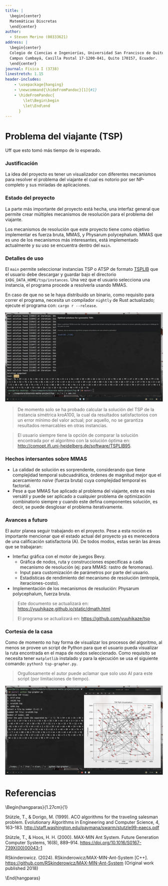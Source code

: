 ```yaml
---
title: |
  \begin{center}
  Matemáticas Discretas
  \end{center}
author:
  - Steven Merino (00333621)
address: |
  \begin{center}
  Colegio de Ciencias e Ingenierías, Universidad San Francisco de Quito USFQ\\
  Campus Cumbayá, Casilla Postal 17-1200-841, Quito 170157, Ecuador.
  \end{center}
journal: Física I (3738)
linestretch: 1.15
header-includes:
    - \usepackage{hanging}
    - \newcommand{\hideFromPandoc}[1]{#1}
    - \hideFromPandoc{
        \let\Begin\begin
        \let\End\end
      }
---
```


# Problema del viajante (TSP)

Uff que esto tomó más tiempo de lo esperado.

### Justificación

La idea del proyecto es tener un visualizador con diferentes mecanismos para resolver el problema del viajante el cual es notorio por ser NP-completo y sus miríadas de aplicaciones.

### Estado del proyecto

La parte más importante del proyecto está hecha, una interfaz general que permite crear múltiples mecanismos de resolución para el problema del viajante.

Los mecanismos de resolución que este proyecto tiene como objetivo implementar es fuerza bruta, MMAS, y Physarum polycephalum. MMAS que es uno de los mecanismos más interesantes, está implementado actualmente y su uso se encuentra dentro del `main`.

### Detalles de uso

El `main` permite seleccionar instancias TSP o ATSP de formato [TSPLIB](http://comopt.ifi.uni-heidelberg.de/software/TSPLIB95) que el usuario debe descargar y guardar bajo el directorio `$XDG_DATA_HOME/tsp/instances`. Una vez que el usuario selecciona una instancia, el programa procede a resolverla usando MMAS.

En caso de que no se le haya distribuido un binario, como requisito para correr el programa, necesita un compilador `nightly` de Rust actualizado; ejecute el programa con: `cargo r --release`.

![Solución de la instancia kroA100](static/images/2024-12-21_10h53m55s.png)

> De momento solo se ha probado calcular la solución del TSP de la instancia simétrica kroA100, la cual da resultados satisfactorios con un error mínimo del valor actual; por aquello, no se garantiza resultados remarcables en otras instancias.

> El usuario siempre tiene la opción de comparar la solución encontrada por el algoritmo con la solución óptima en: <http://comopt.ifi.uni-heidelberg.de/software/TSPLIB95>.

### Hechos intersantes sobre MMAS

-   La calidad de solución es sorprendente, considerando que tiene complejidad temporal subcuadrática, órdenes de magnitud mejor que el acercamiento *naive* (fuerza bruta) cuya complejidad temporal es factorial.
-   Pese a que MMAS fue aplicado al problema del viajante, este es más versátil y puede ser aplicado a cualquier problema de optimización combinatorio siempre y cuando este defina componentes solución, es decir, se puede desglosar el problema iterativamente.

### Avances a futuro

El autor planea seguir trabajando en el proyecto. Pese a esta noción es importante mencionar que el estado actual del proyecto ya es merecedora de una calificación satisfactoria (A). De todos modos, estas serán las áreas que se trabajaran:

-   Interfaz gráfica con el motor de juegos Bevy.
    -   Gráfica de nodos, ruta y construcciones específicas a cada mecanismo de resolución (ej: para MMAS: rastro de feromonas).
    -   Input para customización de parámetros por parte del usuario.
    -   Estadísticas de rendimiento del mecanismo de resolución (entropía, iteraciones-costo).
-   Implementación de los mecanismos de resolución: Physarum polycephalum, fuerza bruta.

> Este documento se actualizará en: <https://yuuhikaze.github.io/static/dmath.html>
>
> El programa se actualizará en: <https://github.com/yuuhikaze/tsp>

### Cortesía de la casa

Como de momento no hay forma de visualizar los procesos del algoritmo, al menos se provee un script de Python para que el usuario pueda visualizar la ruta encontrada en el mapa de nodos seleccionado. Como requisito se necesita tener `matplotlib` instalado y para la ejecución se usa el siguiente comando: `python3 tsp-grapher.py`.

> Orgullosamente el autor puede aclamar que solo uso AI para este script (por limitaciones de tiempo).

![Gráfica de la solución encontrada para la instancia kroA100](static/images/2024-12-21_12h46m12s.png)

# Referencias

\Begin{hangparas}{1.27cm}{1}

Stützle, T., & Dorigo, M. (1999). ACO algorithms for the traveling salesman problem. Evolutionary Algorithms in Engineering and Computer Science, 4, 163–183. <http://staff.washington.edu/paymana/swarm/stutzle99-eaecs.pdf>

Stützle, T., & Hoos, H. H. (2000). MAX-MIN Ant System. Future Generation Computer Systems, 16(8), 889–914. <https://doi.org/10.1016/S0167-739X(00)00043-1>

RSkinderowicz. (2024). RSkinderowicz/MAX-MIN-Ant-System [C++]. <https://github.com/RSkinderowicz/MAX-MIN-Ant-System> (Original work published 2018)

\End{hangparas}
